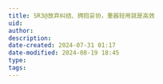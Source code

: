 ```yaml
---
title: SR3@放弃纠结、拥抱妥协，重器轻用就是高效
uid: 
author: 
description: 
date-created: 2024-07-31 01:17
date-modified: 2024-08-19 18:45
type: 
tags: 
---
```

